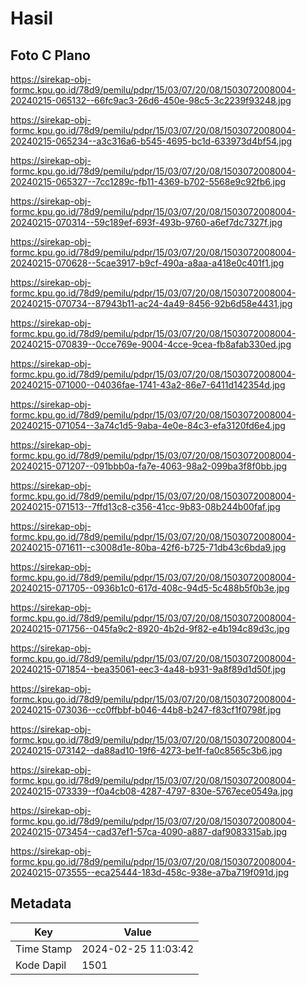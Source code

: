 # Hasil

## Foto C Plano

https://sirekap-obj-formc.kpu.go.id/78d9/pemilu/pdpr/15/03/07/20/08/1503072008004-20240215-065132--66fc9ac3-26d6-450e-98c5-3c2239f93248.jpg

https://sirekap-obj-formc.kpu.go.id/78d9/pemilu/pdpr/15/03/07/20/08/1503072008004-20240215-065234--a3c316a6-b545-4695-bc1d-633973d4bf54.jpg

https://sirekap-obj-formc.kpu.go.id/78d9/pemilu/pdpr/15/03/07/20/08/1503072008004-20240215-065327--7cc1289c-fb11-4369-b702-5568e9c92fb6.jpg

https://sirekap-obj-formc.kpu.go.id/78d9/pemilu/pdpr/15/03/07/20/08/1503072008004-20240215-070314--59c189ef-693f-493b-9760-a6ef7dc7327f.jpg

https://sirekap-obj-formc.kpu.go.id/78d9/pemilu/pdpr/15/03/07/20/08/1503072008004-20240215-070628--5cae3917-b9cf-490a-a8aa-a418e0c401f1.jpg

https://sirekap-obj-formc.kpu.go.id/78d9/pemilu/pdpr/15/03/07/20/08/1503072008004-20240215-070734--87943b11-ac24-4a49-8456-92b6d58e4431.jpg

https://sirekap-obj-formc.kpu.go.id/78d9/pemilu/pdpr/15/03/07/20/08/1503072008004-20240215-070839--0cce769e-9004-4cce-9cea-fb8afab330ed.jpg

https://sirekap-obj-formc.kpu.go.id/78d9/pemilu/pdpr/15/03/07/20/08/1503072008004-20240215-071000--04036fae-1741-43a2-86e7-6411d142354d.jpg

https://sirekap-obj-formc.kpu.go.id/78d9/pemilu/pdpr/15/03/07/20/08/1503072008004-20240215-071054--3a74c1d5-9aba-4e0e-84c3-efa3120fd6e4.jpg

https://sirekap-obj-formc.kpu.go.id/78d9/pemilu/pdpr/15/03/07/20/08/1503072008004-20240215-071207--091bbb0a-fa7e-4063-98a2-099ba3f8f0bb.jpg

https://sirekap-obj-formc.kpu.go.id/78d9/pemilu/pdpr/15/03/07/20/08/1503072008004-20240215-071513--7ffd13c8-c356-41cc-9b83-08b244b00faf.jpg

https://sirekap-obj-formc.kpu.go.id/78d9/pemilu/pdpr/15/03/07/20/08/1503072008004-20240215-071611--c3008d1e-80ba-42f6-b725-71db43c6bda9.jpg

https://sirekap-obj-formc.kpu.go.id/78d9/pemilu/pdpr/15/03/07/20/08/1503072008004-20240215-071705--0936b1c0-617d-408c-94d5-5c488b5f0b3e.jpg

https://sirekap-obj-formc.kpu.go.id/78d9/pemilu/pdpr/15/03/07/20/08/1503072008004-20240215-071756--045fa9c2-8920-4b2d-9f82-e4b194c89d3c.jpg

https://sirekap-obj-formc.kpu.go.id/78d9/pemilu/pdpr/15/03/07/20/08/1503072008004-20240215-071854--bea35061-eec3-4a48-b931-9a8f89d1d50f.jpg

https://sirekap-obj-formc.kpu.go.id/78d9/pemilu/pdpr/15/03/07/20/08/1503072008004-20240215-073036--cc0ffbbf-b046-44b8-b247-f83cf1f0798f.jpg

https://sirekap-obj-formc.kpu.go.id/78d9/pemilu/pdpr/15/03/07/20/08/1503072008004-20240215-073142--da88ad10-19f6-4273-be1f-fa0c8565c3b6.jpg

https://sirekap-obj-formc.kpu.go.id/78d9/pemilu/pdpr/15/03/07/20/08/1503072008004-20240215-073339--f0a4cb08-4287-4797-830e-5767ece0549a.jpg

https://sirekap-obj-formc.kpu.go.id/78d9/pemilu/pdpr/15/03/07/20/08/1503072008004-20240215-073454--cad37ef1-57ca-4090-a887-daf9083315ab.jpg

https://sirekap-obj-formc.kpu.go.id/78d9/pemilu/pdpr/15/03/07/20/08/1503072008004-20240215-073555--eca25444-183d-458c-938e-a7ba719f091d.jpg


## Metadata

| Key        | Value               |
| ---------- | ------------------- |
| Time Stamp | 2024-02-25 11:03:42 |
| Kode Dapil | 1501                |



